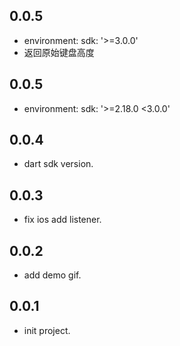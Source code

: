 ## 0.0.5

* environment: sdk: '>=3.0.0'
* 返回原始键盘高度

## 0.0.5

* environment: sdk: '>=2.18.0 <3.0.0'

## 0.0.4

* dart sdk version.

## 0.0.3

* fix ios add listener.

## 0.0.2

* add demo gif.
## 0.0.1

* init project.

